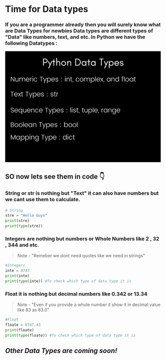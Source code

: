 # Time for Data types
### If you are a programmer already then you will surely know what are Data Types for newbies Data types are different types of "Data" like numbers, text, and etc. In Python we have the following Datatypes :

!['Python Data Types'](PythonDataTypes.png)

## SO now lets see them in code 👇

### String or str is nothing but "Text" it can also have numbers but we cant use them to calculate. 
```python
# String
stre = "Hello Guys"
print(stre)
print(type(stre))
```
### Integers are nothing but numbers or Whole Numbers like 2 , 32 , 344 and etc. 

> Note - "Remeber we dont need quotes like we need in strings"
```python
#Integers
inte = 8747 
print(inte)
print(type(inte)) #To check which type of data type it is
```

### Float it is nothing but decimal numbers like 0.342 or 13.34
> Note - "Even if you provide a whole number it show it in decimal value like 83 as 83.0"
```python
#Float
floate = 8747.43
print(floate)
print(type(floate)) #To check which type of data type it is
```
## ***Other Data Types are coming soon!***

